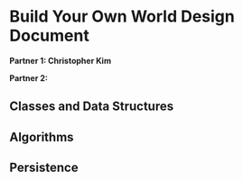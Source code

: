 # Build Your Own World Design Document

**Partner 1: Christopher Kim**

**Partner 2:**

## Classes and Data Structures

## Algorithms

## Persistence
